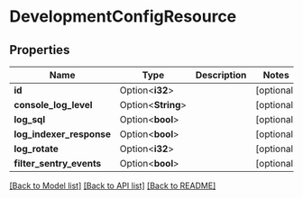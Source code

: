 # DevelopmentConfigResource

## Properties

Name | Type | Description | Notes
------------ | ------------- | ------------- | -------------
**id** | Option<**i32**> |  | [optional]
**console_log_level** | Option<**String**> |  | [optional]
**log_sql** | Option<**bool**> |  | [optional]
**log_indexer_response** | Option<**bool**> |  | [optional]
**log_rotate** | Option<**i32**> |  | [optional]
**filter_sentry_events** | Option<**bool**> |  | [optional]

[[Back to Model list]](../README.md#documentation-for-models) [[Back to API list]](../README.md#documentation-for-api-endpoints) [[Back to README]](../README.md)


